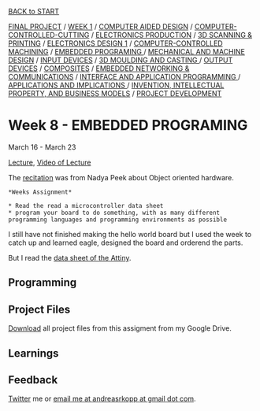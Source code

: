 [BACK to START](../)

[FINAL PROJECT](../final) / [WEEK 1](../week1) / [COMPUTER AIDED DESIGN](../week2) / [COMPUTER-CONTROLLED-CUTTING](../week3) / [ELECTRONICS PRODUCTION](../week4) / [3D SCANNING & PRINTING](../week5) / [ELECTRONICS DESIGN 1](../week6)  / [COMPUTER-CONTROLLED MACHINING](../week7) / [EMBEDDED PROGRAMING ](../week8) / [MECHANICAL AND MACHINE DESIGN](../week9) / [INPUT DEVICES](../week10) / [3D MOULDING AND CASTING ](../week11) / [OUTPUT DEVICES](../week12) /  [COMPOSITES](../week13) / [EMBEDDED NETWORKING & COMMUNICATIONS](../week14) / [INTERFACE AND APPLICATION PROGRAMMING ](../week15) / [APPLICATIONS AND IMPLICATIONS ](../week16) / [INVENTION, INTELLECTUAL PROPERTY, AND BUSINESS MODELS](../week17) / [PROJECT DEVELOPMENT ](../week18) 

# Week 8 - EMBEDDED PROGRAMING

March 16 - March 23

[Lecture](), [Video of Lecture](http://academy.cba.mit.edu/classes/embedded_programming/index.html)

The [recitation](https://plus.google.com/events/cnu4maiedr2361t3t82jbkcbdvc) was from Nadya Peek about Object oriented hardware.
 
~~~
*Weeks Assignment*

* Read the read a microcontroller data sheet
* program your board to do something, with as many different programming languages and programming environments as possible

~~~


I still have not finished making the hello world board but I used the week to catch up and learned eagle, designed the board and orderend the parts. 

But I read the [data sheet of the Attiny](http://www.atmel.com/Images/doc8006.pdf).

## Programming




## Project Files

[Download](https://drive.google.com/open?id=0B3iYmii-HJ7TVUxiT1JOM1VQbVU) all project files from this assigment from my Google Drive.

## Learnings


## Feedback

[Twitter](http://www.twitter.com/andreaskopp) me or [email me at andreasrkopp at gmail dot com](mailto:andreasrkopp@gmailcom).


















